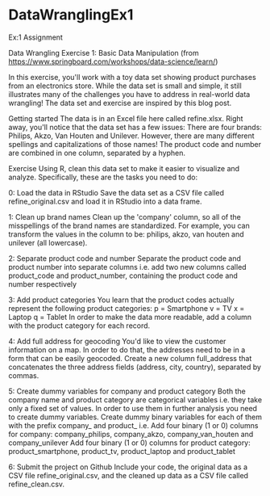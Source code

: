 # DataWranglingEx1
Ex:1 Assignment

Data Wrangling Exercise 1: Basic Data Manipulation (from https://www.springboard.com/workshops/data-science/learn/)

In this exercise, you'll work with a toy data set showing product purchases from an electronics store. While the data set is small and simple, it still illustrates many of the challenges you have to address in real-world data wrangling! The data set and exercise are inspired by this blog post.

Getting started
The data is in an Excel file here called refine.xlsx. Right away, you'll notice that the data set has a few issues:
There are four brands: Philips, Akzo, Van Houten and Unilever. However, there are many different spellings and capitalizations of those names!  The product code and number are combined in one column, separated by a hyphen.
 
Exercise
Using R, clean this data set to make it easier to visualize and analyze. Specifically, these are the tasks you need to do:
 
0: Load the data in RStudio
Save the data set as a CSV file called refine_original.csv and load it in RStudio into a data frame.

1: Clean up brand names
Clean up the 'company' column, so all of the misspellings of the brand names are standardized. For example, you can transform the values in the column to be: philips, akzo, van houten and unilever (all lowercase).

2: Separate product code and number
Separate the product code and product number into separate columns i.e. add two new columns called product_code and product_number, containing the product code and number respectively

3: Add product categories
You learn that the product codes actually represent the following product categories:
p = Smartphone
v = TV
x = Laptop
q = Tablet
In order to make the data more readable, add a column with the product category for each record.

4: Add full address for geocoding
You'd like to view the customer information on a map. In order to do that, the addresses need to be in a form that can be easily geocoded. Create a new column full_address that concatenates the three address fields (address, city, country), separated by commas.
 
5: Create dummy variables for company and product category
Both the company name and product category are categorical variables i.e. they take only a fixed set of values. In order to use them in further analysis you need to create dummy variables. Create dummy binary variables for each of them with the prefix company_ and product_ i.e.
Add four binary (1 or 0) columns for company: company_philips, company_akzo, company_van_houten and company_unilever
Add four binary (1 or 0) columns for product category: product_smartphone, product_tv, product_laptop and product_tablet

6: Submit the project on Github
Include your code, the original data as a CSV file refine_original.csv, and the cleaned up data as a CSV file called refine_clean.csv.
